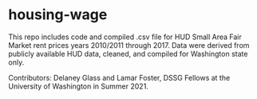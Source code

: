 # housing-wage

This repo includes code and compiled .csv file for HUD Small Area Fair Market rent prices years 2010/2011 through 2017. Data were derived from publicly available HUD data, cleaned, and compiled for Washington state only. 

Contributors: Delaney Glass and Lamar Foster, DSSG Fellows at the University of Washington in Summer 2021.